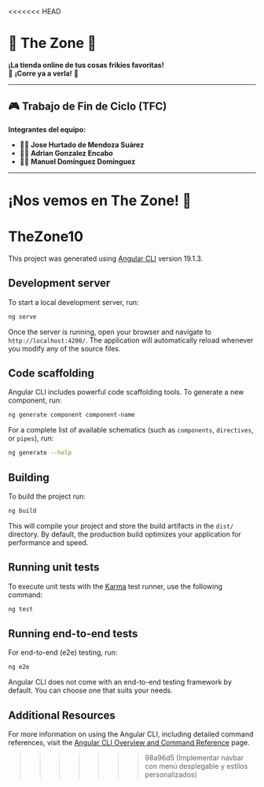 <<<<<<< HEAD
# 🌟 **The Zone** 🌟
**¡La tienda online de tus cosas frikies favoritas!**  
🚀 **¡Corre ya a verla!** 🚀

---

## 🎮 **Trabajo de Fin de Ciclo (TFC)**

**Integrantes del equipo:**
- 👨‍💻 **Jose Hurtado de Mendoza Suárez**
- 👨‍💻 **Adrian Gonzalez Encabo**
- 👨‍💻 **Manuel Domínguez Domínguez**

---

¡Nos vemos en **The Zone**! 🎉
=======
# TheZone10

This project was generated using [Angular CLI](https://github.com/angular/angular-cli) version 19.1.3.

## Development server

To start a local development server, run:

```bash
ng serve
```

Once the server is running, open your browser and navigate to `http://localhost:4200/`. The application will automatically reload whenever you modify any of the source files.

## Code scaffolding

Angular CLI includes powerful code scaffolding tools. To generate a new component, run:

```bash
ng generate component component-name
```

For a complete list of available schematics (such as `components`, `directives`, or `pipes`), run:

```bash
ng generate --help
```

## Building

To build the project run:

```bash
ng build
```

This will compile your project and store the build artifacts in the `dist/` directory. By default, the production build optimizes your application for performance and speed.

## Running unit tests

To execute unit tests with the [Karma](https://karma-runner.github.io) test runner, use the following command:

```bash
ng test
```

## Running end-to-end tests

For end-to-end (e2e) testing, run:

```bash
ng e2e
```

Angular CLI does not come with an end-to-end testing framework by default. You can choose one that suits your needs.

## Additional Resources

For more information on using the Angular CLI, including detailed command references, visit the [Angular CLI Overview and Command Reference](https://angular.dev/tools/cli) page.
>>>>>>> 98a96d5 (Implementar navbar con menú desplegable y estilos personalizados)
